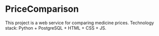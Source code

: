 # PriceComparison
This project is a web service for comparing medicine prices.
Technology stack: Python + PostgreSQL + HTML + CSS + JS.

